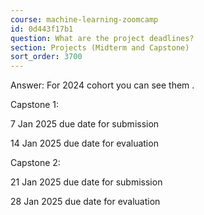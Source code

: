 ```yaml
---
course: machine-learning-zoomcamp
id: 0d443f17b1
question: What are the project deadlines?
section: Projects (Midterm and Capstone)
sort_order: 3700
---
```


Answer: For 2024 cohort you can see them .

Capstone 1:

7 Jan 2025 due date for submission

14 Jan 2025 due date for evaluation

Capstone 2:

21 Jan 2025 due date for submission

28 Jan 2025 due date for evaluation

